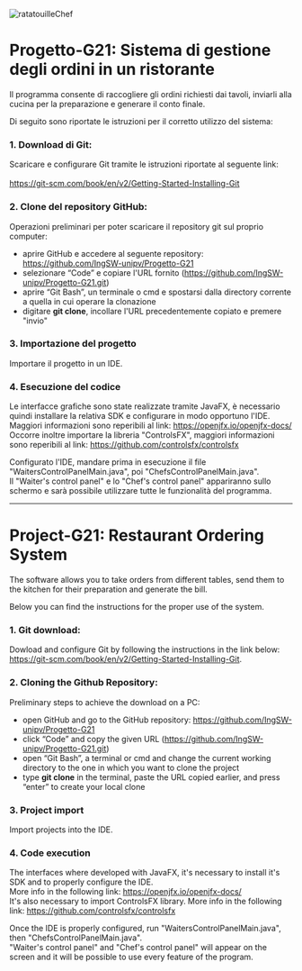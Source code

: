 ![ratatouilleChef](https://user-images.githubusercontent.com/80333382/131524931-c3568389-06af-4fc5-b0ba-8116288e7709.jpg)


# Progetto-G21: Sistema di gestione degli ordini in un ristorante

Il programma consente di raccogliere gli ordini richiesti dai tavoli, inviarli alla cucina per la preparazione e 
generare il conto finale. 

Di seguito sono riportate le istruzioni per il corretto utilizzo del sistema: 

### 1. Download di Git:
Scaricare e configurare Git tramite le istruzioni riportate al seguente link: <br />                                                                                               
https://git-scm.com/book/en/v2/Getting-Started-Installing-Git

### 2. Clone del repository GitHub:
Operazioni preliminari per poter scaricare il repository git sul proprio computer:
* aprire GitHub e accedere al seguente repository: https://github.com/IngSW-unipv/Progetto-G21
* selezionare “Code” e copiare l'URL fornito (https://github.com/IngSW-unipv/Progetto-G21.git)
* aprire “Git Bash”, un terminale o cmd e spostarsi dalla directory corrente a quella in cui operare la clonazione
* digitare **git clone**, incollare l'URL precedentemente copiato e premere "invio"

### 3. Importazione del progetto
Importare il progetto in un IDE.

### 4. Esecuzione del codice
Le interfacce grafiche sono state realizzate tramite JavaFX, è necessario quindi installare la relativa SDK e configurare in modo opportuno l'IDE.
Maggiori informazioni sono reperibili al link: https://openjfx.io/openjfx-docs/ <br />
Occorre inoltre importare la libreria "ControlsFX", maggiori informazioni sono reperibili al link: https://github.com/controlsfx/controlsfx <br />

Configurato l'IDE, mandare prima in esecuzione il file "WaitersControlPanelMain.java", poi "ChefsControlPanelMain.java". <br />
Il "Waiter's control panel" e lo "Chef's control panel" appariranno sullo schermo e sarà possibile utilizzare tutte le funzionalità del programma.

***

# Project-G21: Restaurant Ordering System 

The software allows you to take orders from different tables, send them to the kitchen for their preparation 
and generate the bill. 

Below you can find the instructions for the proper use of the system.

### 1. Git download:
Dowload and configure Git by following the instructions in the link below:                                                                                                     
https://git-scm.com/book/en/v2/Getting-Started-Installing-Git.

### 2. Cloning the Github Repository:
Preliminary steps to achieve the download on a PC: 
* open GitHub and go to the GitHub repository: https://github.com/IngSW-unipv/Progetto-G21
* click “Code” and copy the given URL (https://github.com/IngSW-unipv/Progetto-G21.git)
* open “Git Bash”, a terminal or cmd and change the current working directory to the one in which you want to clone the project
* type **git clone** in the terminal, paste the URL copied earlier, and press “enter” to create your local clone

### 3. Project import
Import projects into the IDE.

### 4. Code execution
The interfaces where developed with JavaFX, it's necessary to install it's SDK and to properly configure the IDE. <br />
More info in the following link: https://openjfx.io/openjfx-docs/ <br />
It's also necessary to import ControlsFX library. More info in the following link: https://github.com/controlsfx/controlsfx <br />

Once the IDE is properly configured, run "WaitersControlPanelMain.java", then "ChefsControlPanelMain.java". <br />
"Waiter's control panel" and "Chef's control panel" will appear on the screen and it will be possible to use every feature of the program.
